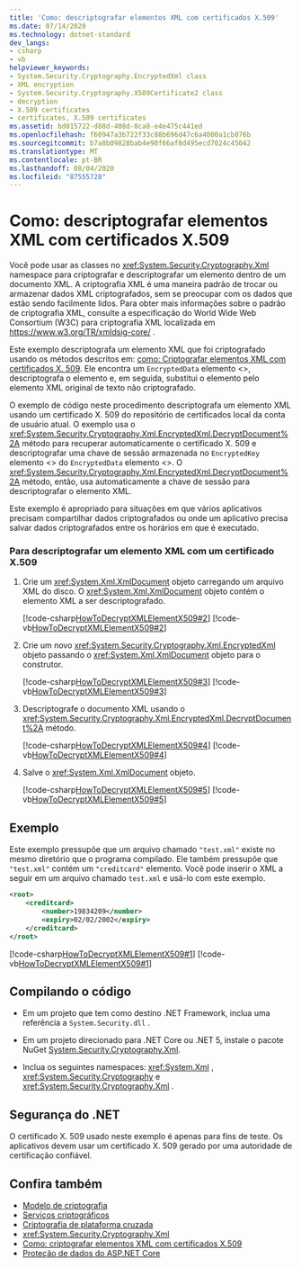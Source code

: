 ```yaml
---
title: 'Como: descriptografar elementos XML com certificados X.509'
ms.date: 07/14/2020
ms.technology: dotnet-standard
dev_langs:
- csharp
- vb
helpviewer_keywords:
- System.Security.Cryptography.EncryptedXml class
- XML encryption
- System.Security.Cryptography.X509Certificate2 class
- decryption
- X.509 certificates
- certificates, X.509 certificates
ms.assetid: bd015722-d88d-408d-8ca8-e4e475c441ed
ms.openlocfilehash: f60947a3b722f33c88b696d47c6a4000a1cb076b
ms.sourcegitcommit: b7a8b09828bab4e90f66af8d495ecd7024c45042
ms.translationtype: MT
ms.contentlocale: pt-BR
ms.lasthandoff: 08/04/2020
ms.locfileid: "87555728"
---
```

# <a name="how-to-decrypt-xml-elements-with-x509-certificates"></a>Como: descriptografar elementos XML com certificados X.509

Você pode usar as classes no <xref:System.Security.Cryptography.Xml> namespace para criptografar e descriptografar um elemento dentro de um documento XML.  A criptografia XML é uma maneira padrão de trocar ou armazenar dados XML criptografados, sem se preocupar com os dados que estão sendo facilmente lidos.  Para obter mais informações sobre o padrão de criptografia XML, consulte a especificação do World Wide Web Consortium (W3C) para criptografia XML localizada em <https://www.w3.org/TR/xmldsig-core/> .  
  
 Este exemplo descriptografa um elemento XML que foi criptografado usando os métodos descritos em: [como: Criptografar elementos XML com certificados X. 509](how-to-encrypt-xml-elements-with-x-509-certificates.md).  Ele encontra um `EncryptedData` elemento <>, descriptografa o elemento e, em seguida, substitui o elemento pelo elemento XML original de texto não criptografado.  
  
O exemplo de código neste procedimento descriptografa um elemento XML usando um certificado X. 509 do repositório de certificados local da conta de usuário atual.  O exemplo usa o <xref:System.Security.Cryptography.Xml.EncryptedXml.DecryptDocument%2A> método para recuperar automaticamente o certificado X. 509 e descriptografar uma chave de sessão armazenada no `EncryptedKey` elemento <> do `EncryptedData` elemento <>.  O <xref:System.Security.Cryptography.Xml.EncryptedXml.DecryptDocument%2A> método, então, usa automaticamente a chave de sessão para descriptografar o elemento XML.  
  
Este exemplo é apropriado para situações em que vários aplicativos precisam compartilhar dados criptografados ou onde um aplicativo precisa salvar dados criptografados entre os horários em que é executado.  
  
### <a name="to-decrypt-an-xml-element-with-an-x509-certificate"></a>Para descriptografar um elemento XML com um certificado X.509  
  
1. Crie um <xref:System.Xml.XmlDocument> objeto carregando um arquivo XML do disco.  O <xref:System.Xml.XmlDocument> objeto contém o elemento XML a ser descriptografado.  
  
     [!code-csharp[HowToDecryptXMLElementX509#2](../../../samples/snippets/csharp/VS_Snippets_CLR/HowToDecryptXMLElementX509/cs/sample.cs#2)]
     [!code-vb[HowToDecryptXMLElementX509#2](../../../samples/snippets/visualbasic/VS_Snippets_CLR/HowToDecryptXMLElementX509/vb/sample.vb#2)]  
  
2. Crie um novo <xref:System.Security.Cryptography.Xml.EncryptedXml> objeto passando o <xref:System.Xml.XmlDocument> objeto para o construtor.  
  
     [!code-csharp[HowToDecryptXMLElementX509#3](../../../samples/snippets/csharp/VS_Snippets_CLR/HowToDecryptXMLElementX509/cs/sample.cs#3)]
     [!code-vb[HowToDecryptXMLElementX509#3](../../../samples/snippets/visualbasic/VS_Snippets_CLR/HowToDecryptXMLElementX509/vb/sample.vb#3)]  
  
3. Descriptografe o documento XML usando o <xref:System.Security.Cryptography.Xml.EncryptedXml.DecryptDocument%2A> método.  
  
     [!code-csharp[HowToDecryptXMLElementX509#4](../../../samples/snippets/csharp/VS_Snippets_CLR/HowToDecryptXMLElementX509/cs/sample.cs#4)]
     [!code-vb[HowToDecryptXMLElementX509#4](../../../samples/snippets/visualbasic/VS_Snippets_CLR/HowToDecryptXMLElementX509/vb/sample.vb#4)]  
  
4. Salve o <xref:System.Xml.XmlDocument> objeto.  
  
     [!code-csharp[HowToDecryptXMLElementX509#5](../../../samples/snippets/csharp/VS_Snippets_CLR/HowToDecryptXMLElementX509/cs/sample.cs#5)]
     [!code-vb[HowToDecryptXMLElementX509#5](../../../samples/snippets/visualbasic/VS_Snippets_CLR/HowToDecryptXMLElementX509/vb/sample.vb#5)]  
  
## <a name="example"></a>Exemplo

Este exemplo pressupõe que um arquivo chamado `"test.xml"` existe no mesmo diretório que o programa compilado.  Ele também pressupõe que `"test.xml"` contém um `"creditcard"` elemento.  Você pode inserir o XML a seguir em um arquivo chamado `test.xml` e usá-lo com este exemplo.  
  
```xml  
<root>  
    <creditcard>  
        <number>19834209</number>  
        <expiry>02/02/2002</expiry>  
    </creditcard>  
</root>  
```  
  
[!code-csharp[HowToDecryptXMLElementX509#1](../../../samples/snippets/csharp/VS_Snippets_CLR/HowToDecryptXMLElementX509/cs/sample.cs#1)]
[!code-vb[HowToDecryptXMLElementX509#1](../../../samples/snippets/visualbasic/VS_Snippets_CLR/HowToDecryptXMLElementX509/vb/sample.vb#1)]  
  
## <a name="compiling-the-code"></a>Compilando o código  
  
- Em um projeto que tem como destino .NET Framework, inclua uma referência a `System.Security.dll` .

- Em um projeto direcionado para .NET Core ou .NET 5, instale o pacote NuGet [System.Security.Cryptography.Xml](https://www.nuget.org/packages/System.Security.Cryptography.Xml).

- Inclua os seguintes namespaces: <xref:System.Xml> , <xref:System.Security.Cryptography> e <xref:System.Security.Cryptography.Xml> .  
  
## <a name="net-security"></a>Segurança do .NET

O certificado X. 509 usado neste exemplo é apenas para fins de teste.  Os aplicativos devem usar um certificado X. 509 gerado por uma autoridade de certificação confiável.  
  
## <a name="see-also"></a>Confira também

- [Modelo de criptografia](cryptography-model.md)
- [Serviços criptográficos](cryptographic-services.md)
- [Criptografia de plataforma cruzada](cross-platform-cryptography.md)
- <xref:System.Security.Cryptography.Xml>
- [Como: criptografar elementos XML com certificados X.509](how-to-encrypt-xml-elements-with-x-509-certificates.md)
- [Proteção de dados do ASP.NET Core](/aspnet/core/security/data-protection/introduction)
